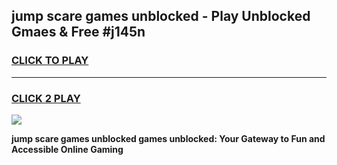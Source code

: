 
## jump scare games unblocked - Play Unblocked Gmaes & Free #j145n
<h3>
<a href="https://premium.freeplayer.one?title=jump_scare_games_unblocked&ref=01M">CLICK TO PLAY</a></h3>
<hr>

<h3>
<a href="https://premium.freeplayer.one?title=jump_scare_games_unblocked&ref=01M">CLICK 2 PLAY</a>
  
</h3>

<a href="https://premium.freeplayer.one?title=jump_scare_games_unblocked&ref=01M"><img src="https://clearcache.store/games.png"></a>


**jump scare games unblocked games unblocked: Your Gateway to Fun and Accessible Online Gaming**
